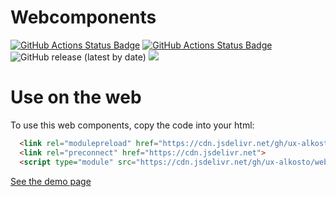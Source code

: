 # Webcomponents
[![GitHub Actions Status Badge](https://github.com/UX-Alkosto/webcomponents/workflows/CodeQL/badge.svg)](https://github.com/UX-Alkosto/webcomponents/actions/workflows/master-codeql-analysis.yml) [![GitHub Actions Status Badge](https://github.com/UX-Alkosto/webcomponents/actions/workflows/build-master.yml/badge.svg)](https://github.com/UX-Alkosto/webcomponents/actions/workflows/build-master.yml) ![GitHub release (latest by date)](https://img.shields.io/github/v/release/UX-Alkosto/webcomponents) [![](https://data.jsdelivr.com/v1/package/gh/ux-alkosto/webcomponents/badge?style=rounded)](https://www.jsdelivr.com/package/gh/ux-alkosto/webcomponents)


# Use on the web
To use this web components, copy the code into your html:

```html
  <link rel="modulepreload" href="https://cdn.jsdelivr.net/gh/ux-alkosto/webcomponents/dist/components.js">
  <link rel="preconnect" href="https://cdn.jsdelivr.net">
  <script type="module" src="https://cdn.jsdelivr.net/gh/ux-alkosto/webcomponents/dist/components.js"></script>
```

[See the demo page](https://ux-alkosto.github.io/webcomponents/)
